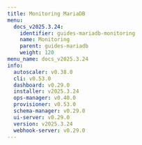 ```yaml
---
title: Monitoring MariaDB
menu:
  docs_v2025.3.24:
    identifier: guides-mariadb-monitoring
    name: Monitoring
    parent: guides-mariadb
    weight: 120
menu_name: docs_v2025.3.24
info:
  autoscaler: v0.38.0
  cli: v0.53.0
  dashboard: v0.29.0
  installer: v2025.3.24
  ops-manager: v0.40.0
  provisioner: v0.53.0
  schema-manager: v0.29.0
  ui-server: v0.29.0
  version: v2025.3.24
  webhook-server: v0.29.0
---
```


